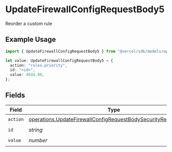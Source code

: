 # UpdateFirewallConfigRequestBody5

Reorder a custom rule

## Example Usage

```typescript
import { UpdateFirewallConfigRequestBody5 } from "@vercel/sdk/models/operations/updatefirewallconfig.js";

let value: UpdateFirewallConfigRequestBody5 = {
  action: "rules.priority",
  id: "<id>",
  value: 4644.90,
};
```

## Fields

| Field                                                                                                                                                | Type                                                                                                                                                 | Required                                                                                                                                             | Description                                                                                                                                          |
| ---------------------------------------------------------------------------------------------------------------------------------------------------- | ---------------------------------------------------------------------------------------------------------------------------------------------------- | ---------------------------------------------------------------------------------------------------------------------------------------------------- | ---------------------------------------------------------------------------------------------------------------------------------------------------- |
| `action`                                                                                                                                             | [operations.UpdateFirewallConfigRequestBodySecurityRequest5Action](../../models/operations/updatefirewallconfigrequestbodysecurityrequest5action.md) | :heavy_check_mark:                                                                                                                                   | N/A                                                                                                                                                  |
| `id`                                                                                                                                                 | *string*                                                                                                                                             | :heavy_check_mark:                                                                                                                                   | N/A                                                                                                                                                  |
| `value`                                                                                                                                              | *number*                                                                                                                                             | :heavy_check_mark:                                                                                                                                   | N/A                                                                                                                                                  |